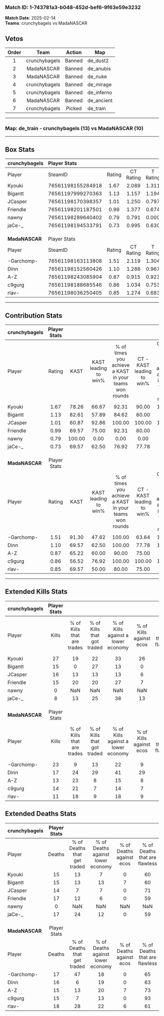 ### Match ID: 1-743781a3-b048-452d-bef6-9f63e59e3232  
**Match Date**: 2025-02-14  
**Teams**: crunchybagels vs MadaNASCAR  

## Vetos  

| Order | Team | Action | Map |
| :---: | :--: | :----: | --- |
| 1 | crunchybagels | Banned | de_dust2 |
| 2 | MadaNASCAR | Banned | de_anubis |
| 3 | MadaNASCAR | Banned | de_nuke |
| 4 | crunchybagels | Banned | de_mirage |
| 5 | crunchybagels | Banned | de_inferno |
| 6 | MadaNASCAR | Banned | de_ancient |
| 7 | crunchybagels | Picked | de_train |

---  

### **Map**: de_train - crunchybagels (13) vs MadaNASCAR (10)  
---  

## Box Stats  

| **crunchybagels** | Player Stats      |        |           |          |        |       |       |         |        |      |     |
| :- | :- | :-: | :-: | :-: | :-: | :-: | :-: | :-: | :-: | :-: | :-: |
| Player            | SteamID           | Rating | CT Rating | T Rating |  KAST  |  ADR  | Kills | Assists | Deaths | K/D  | HS% |
| Kyouki            | 76561198155284918 |  1.67  |   2.089   |  1.311   | 78.26  | 112.1 |  27   |    2    |   15   | 1.80 | 48  |
| Bigantt           | 76561197999270363 |  1.13  |   1.157   |  1.194   | 82.61  | 70.5  |  15   |    5    |   15   | 1.00 | 66  |
| JCasper           | 76561198170398357 |  1.01  |   1.250   |  0.797   | 60.87  | 65.7  |  16   |    4    |   14   | 1.14 | 50  |
| Friendle          | 76561198201187501 |  0.99  |   1.377   |  0.674   | 69.57  | 70.0  |  15   |    7    |   17   | 0.88 | 46  |
| nawny             | 76561198289640402 |  0.79  |   0.791   |  0.000   | 100.00 |  0.0  |   0   |    0    |   0    | 0.00 |  0  |
| jaCe-_            | 76561198194533791 |  0.73  |   0.995   |  0.630   | 69.57  | 66.4  |   8   |    9    |   17   | 0.47 | 75  |
|                   |                   |        |           |          |        |       |       |         |        |      |     |
|                   |                   |        |           |          |        |       |       |         |        |      |     |
|                   |                   |        |           |          |        |       |       |         |        |      |     |
| **MadaNASCAR**    | Player Stats      |        |           |          |        |       |       |         |        |      |     |
| Player            | SteamID           | Rating | CT Rating | T Rating |  KAST  |  ADR  | Kills | Assists | Deaths | K/D  | HS% |
| -Garchomp-        | 76561198163113808 |  1.51  |   2.119   |  1.304   | 91.30  | 92.9  |  23   |    3    |   17   | 1.35 | 52  |
| Dinn              | 76561198152560426 |  1.10  |   1.288   |  0.967   | 69.57  | 74.5  |  17   |    5    |   16   | 1.06 | 58  |
| A-Z               | 76561198243085904 |  0.87  |   0.915   |  0.923   | 65.22  | 56.7  |  13   |    3    |   15   | 0.87 | 53  |
| c9gurg            | 76561198188685546 |  0.86  |   1.034   |  0.753   | 56.52  | 64.7  |  14   |    1    |   15   | 0.93 | 57  |
| rlav-             | 76561198036250405 |  0.85  |   1.274   |  0.683   | 69.57  | 78.0  |  11   |    8    |   18   | 0.61 | 18  |
---  

## Contribution Stats  

| **crunchybagels** | Player Stats |        |                      |                                                        |                           |                                                             |                          |                                                            |
| :- | :-: | :-: | :-: | :-: | :-: | :-: | :-: | :-: |
| Player            |    Rating    |  KAST  | KAST leading to win% | % of times you achieve a KAST in your teams won rounds | CT - KAST leading to win% | CT - % of times you achieve a KAST in your teams won rounds | T - KAST leading to win% | T - % of times you achieve a KAST in your teams won rounds |
| Kyouki            |     1.67     | 78.26  |        66.67         |                         92.31                          |           90.00           |                           100.00                            |          37.50           |                           75.00                            |
| Bigantt           |     1.13     | 82.61  |        57.89         |                         84.62                          |           80.00           |                            88.89                            |          33.33           |                           75.00                            |
| JCasper           |     1.01     | 60.87  |        92.86         |                         100.00                         |          100.00           |                           100.00                            |          80.00           |                           100.00                           |
| Friendle          |     0.99     | 69.57  |        75.00         |                         92.31                          |           80.00           |                            88.89                            |          66.67           |                           100.00                           |
| nawny             |     0.79     | 100.00 |         0.00         |                          0.00                          |           0.00            |                            0.00                             |           0.00           |                            0.00                            |
| jaCe-_            |     0.73     | 69.57  |        62.50         |                         76.92                          |           77.78           |                            77.78                            |          42.86           |                           75.00                            |
|                   |              |        |                      |                                                        |                           |                                                             |                          |                                                            |
|                   |              |        |                      |                                                        |                           |                                                             |                          |                                                            |
|                   |              |        |                      |                                                        |                           |                                                             |                          |                                                            |
| **MadaNASCAR**    | Player Stats |        |                      |                                                        |                           |                                                             |                          |                                                            |
| Player            |    Rating    |  KAST  | KAST leading to win% | % of times you achieve a KAST in your teams won rounds | CT - KAST leading to win% | CT - % of times you achieve a KAST in your teams won rounds | T - KAST leading to win% | T - % of times you achieve a KAST in your teams won rounds |
| -Garchomp-        |     1.51     | 91.30  |        47.62         |                         100.00                         |           63.64           |                           100.00                            |          30.00           |                           100.00                           |
| Dinn              |     1.10     | 69.57  |        62.50         |                         100.00                         |           77.78           |                           100.00                            |          42.86           |                           100.00                           |
| A-Z               |     0.87     | 65.22  |        60.00         |                         90.00                          |           75.00           |                            85.71                            |          42.86           |                           100.00                           |
| c9gurg            |     0.86     | 56.52  |        76.92         |                         100.00                         |          100.00           |                           100.00                            |          50.00           |                           100.00                           |
| rlav-             |     0.85     | 69.57  |        50.00         |                         80.00                          |           75.00           |                            85.71                            |          25.00           |                           66.67                            |
---  

## Extended Kills Stats  

| **crunchybagels** | Player Stats |                            |                            |                                    |                         |                              |                                 |                                       |                    |           |
| :- | :-: | :-: | :-: | :-: | :-: | :-: | :-: | :-: | :-: | :-: |
| Player            |    Kills     | % of Kills that are trades | % of Kills that got traded | % of Kills against a lower economy | % of Kills against ecos | % of Kills that are flawless | % of Kills that are close duels | % of Kills that are assisted by flash | Pistol Round Kills | AWP Kills |
| Kyouki            |      27      |             19             |             22             |                 33                 |           26            |              85              |                0                |                   0                   |         1          |     2     |
| Bigantt           |      15      |             0              |             27             |                 13                 |            0            |              53              |                7                |                   0                   |         1          |     1     |
| JCasper           |      16      |             13             |             13             |                 13                 |            6            |              50              |                6                |                   0                   |         0          |     2     |
| Friendle          |      15      |             20             |             20             |                 27                 |            7            |              93              |                0                |                   0                   |         1          |     0     |
| nawny             |      0       |            NaN             |            NaN             |                NaN                 |           NaN           |             NaN              |               NaN               |                  NaN                  |        null        |   null    |
| jaCe-_            |      8       |             13             |             25             |                 38                 |           13            |              50              |               13                |                   0                   |         1          |     0     |
|                   |              |                            |                            |                                    |                         |                              |                                 |                                       |                    |           |
|                   |              |                            |                            |                                    |                         |                              |                                 |                                       |                    |           |
|                   |              |                            |                            |                                    |                         |                              |                                 |                                       |                    |           |
| **MadaNASCAR**    | Player Stats |                            |                            |                                    |                         |                              |                                 |                                       |                    |           |
| Player            |    Kills     | % of Kills that are trades | % of Kills that got traded | % of Kills against a lower economy | % of Kills against ecos | % of Kills that are flawless | % of Kills that are close duels | % of Kills that are assisted by flash | Pistol Round Kills | AWP Kills |
| -Garchomp-        |      23      |             9              |             13             |                 22                 |            9            |              57              |                9                |                   0                   |         1          |     0     |
| Dinn              |      17      |             24             |             29             |                 41                 |           29            |              59              |               29                |                   0                   |         2          |     0     |
| A-Z               |      13      |             23             |             8              |                 15                 |            8            |              69              |                0                |                   0                   |         2          |     0     |
| c9gurg            |      14      |             21             |             7              |                 14                 |            7            |              64              |                7                |                   0                   |         4          |     0     |
| rlav-             |      11      |             18             |             9              |                 18                 |            9            |              64              |                0                |                   9                   |         1          |     7     |
## Extended Deaths Stats  

| **crunchybagels** | Player Stats |                             |                                   |                          |                               |                            |                           |               |
| :- | :-: | :-: | :-: | :-: | :-: | :-: | :-: | :-: |
| Player            |    Deaths    | % of Deaths that get traded | % of Deaths against lower economy | % of Deaths against ecos | % of Deaths that are flawless | % of Deaths that are close | % of Deaths while blinded | Deaths to AWP |
| Kyouki            |      15      |             13              |                 7                 |            0             |              60               |             20             |             0             |       1       |
| Bigantt           |      15      |             13              |                13                 |            7             |              60               |             7              |             0             |       0       |
| JCasper           |      14      |              7              |                 7                 |            0             |              71               |             0              |             0             |       1       |
| Friendle          |      17      |             12              |                 6                 |            0             |              59               |             6              |             0             |       3       |
| nawny             |      0       |             NaN             |                NaN                |           NaN            |              NaN              |            NaN             |            NaN            |     null      |
| jaCe-_            |      17      |             24              |                12                 |            0             |              59               |             18             |             6             |       2       |
|                   |              |                             |                                   |                          |                               |                            |                           |               |
|                   |              |                             |                                   |                          |                               |                            |                           |               |
|                   |              |                             |                                   |                          |                               |                            |                           |               |
| **MadaNASCAR**    | Player Stats |                             |                                   |                          |                               |                            |                           |               |
| Player            |    Deaths    | % of Deaths that get traded | % of Deaths against lower economy | % of Deaths against ecos | % of Deaths that are flawless | % of Deaths that are close | % of Deaths while blinded | Deaths to AWP |
| -Garchomp-        |      17      |             47              |                18                 |            0             |              65               |             6              |             0             |       1       |
| Dinn              |      16      |              6              |                19                 |            0             |              63               |             6              |             0             |       2       |
| A-Z               |      15      |             13              |                20                 |            7             |              73               |             7              |             0             |       0       |
| c9gurg            |      15      |              7              |                13                 |            0             |              93               |             0              |             0             |       0       |
| rlav-             |      18      |             28              |                22                 |            6             |              61               |             0              |             0             |       2       |
